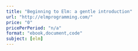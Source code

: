 ```yaml
---
title: "Beginning to Elm: a gentle introduction"
url: "http://elmprogramming.com/"
price: "0"
pricePerPeriod: "n/a"
format: "ebook,document,code"
subject: [elm]
---
```

